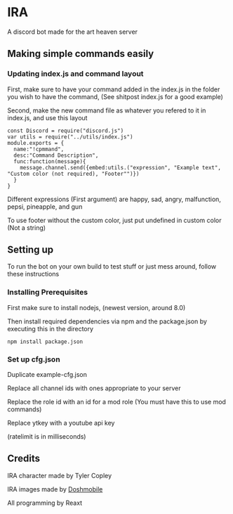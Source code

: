 # IRA
A discord bot made for the art heaven server
## Making simple commands easily

### Updating index.js and command layout

First, make sure to have your command added in the index.js in the folder you wish to have the command, (See shitpost index.js for a good example)

Second, make the new command file as whatever you refered to it in index.js, and use this layout
```
const Discord = require("discord.js")
var utils = require("../utils/index.js")
module.exports = {
  name:"!cpmmand",
  desc:"Command Description",
  func:function(message){
    message.channel.send({embed:utils.("expression", "Example text", "Custom color (not required), "Footer"")})
  }
}
```

Different expressions (First argument) are happy, sad, angry, malfunction, pepsi, pineapple, and gun

To use footer without the custom color, just put undefined in custom color (Not a string)
## Setting up
To run the bot on your own build to test stuff or just mess around, follow these instructions
### Installing Prerequisites
First make sure to install nodejs, (newest version, around 8.0)

Then install required dependencies via npm and the package.json by executing this in the directory
```
npm install package.json
```
### Set up cfg.json
Duplicate example-cfg.json

Replace all channel ids with ones appropriate to your server

Replace the role id with an id for a mod role (You must have this to use mod commands)

Replace ytkey with a youtube api key

(ratelimit is in milliseconds)



## Credits

IRA character made by Tyler Copley

IRA images made by [Doshmobile](http://doshmobile.tumblr.com/)

All programming by Reaxt
